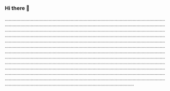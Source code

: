 ### Hi there 👋

....................................................................................................................................................................................................................................................................................................................................................................................................................................................................................................................................................................................................................................................................................................................................................................................................................................................................................................................................................................................................................................................................................................................................................................................................................................................................................................................................................................................................................................................................................................................................................................................................................................................
